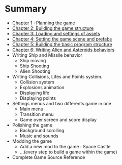 # Summary

* [Chapter 1 : Planning the game](ch1.md)
* [Chapter 2: Building the game structure](ch2.md)
* [Chapter 3: Loading and settings of assets](ch3.md)
* [Chapter 4: Setting the game scene and prefabs](ch4.md)
* [Chapter 5: Building the basic program structure](ch5.md)
* [Chapter 6: Writing Alien and Asteroids behaviors](ch6.md)
* Writing Ship and Missile behavior
   * Ship moving
   * Ship Shooting
   * Alien Shooting
* Writing Collisions, Lifes and Points system.
   * Collision system
   * Explosions animation
   * Displaying life
   * Displaying points
* Settings menus and two differents game in one
   * Main menu 
   * Transition menu
   * Game over screen and score display
* Polishing the game
   * Background scrolling
   * Music and sounds
* Modding the game
   * Add a new mod to the game : Space Castle 
   * ...(every step to build a game within the game)
* Complete Game Source Reference